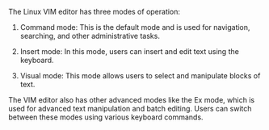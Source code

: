 The Linux VIM editor has three modes of operation:

1. Command mode: This is the default mode and is used for navigation, searching, and other administrative tasks.

2. Insert mode: In this mode, users can insert and edit text using the keyboard.

3. Visual mode: This mode allows users to select and manipulate blocks of text. 

The VIM editor also has other advanced modes like the Ex mode, which is used for advanced text manipulation and batch editing. Users can switch between these modes using various keyboard commands.
